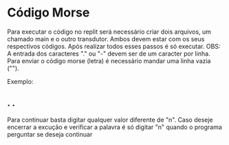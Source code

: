 # Código Morse

Para executar o código no replit será necessário criar dois arquivos, um chamado main e o outro transdutor. Ambos devem estar com os seus respectivos códigos.
Após realizar todos esses passos é só executar.
OBS: A entrada dos caracteres "." ou "-" devem ser de um caracter por linha. Para enviar o código morse (letra) é necessário mandar uma linha vazia ("").

Exemplo:

.
.
-

Para continuar basta digitar qualquer valor diferente de "n". 
Caso deseje encerrar a excução e verificar a palavra é só digitar "n" quando o programa perguntar se deseja continuar
